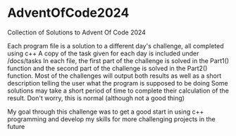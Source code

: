 # AdventOfCode2024
Collection of Solutions to Advent Of Code 2024

Each program file is a solution to a different day's challenge, all completed using c++
A copy of the task given for each day is included under /docs/tasks
In each file, the first part of the challenge is solved in the Part1() function and the second part of the challenge is solved in the Part2() function. Most of the challenges will output both results as well as a short description telling the user what the program is supposed to be doing
Some solutions may take a short period of time to complete their calculation of the result. Don't worry, this is normal (although not a good thing)

My goal through this challenge was to get a good start in using c++ programming and develop my skills for more challenging projects in the future